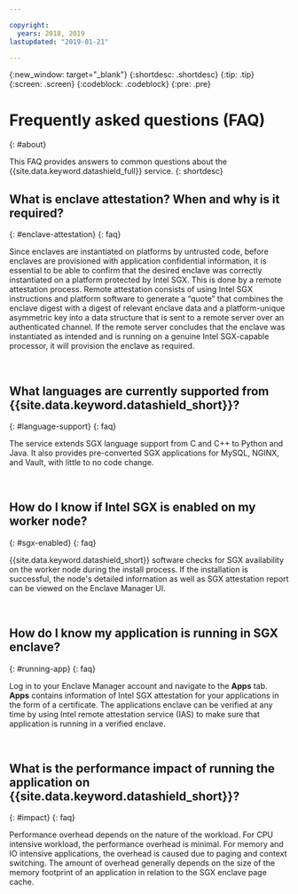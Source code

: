 ```yaml
---

copyright:
  years: 2018, 2019
lastupdated: "2019-01-21"

---
```


{:new_window: target="_blank"}
{:shortdesc: .shortdesc}
{:tip: .tip}
{:screen: .screen}
{:codeblock: .codeblock}
{:pre: .pre}

# Frequently asked questions (FAQ)
{: #about}

This FAQ provides answers to common questions about the {{site.data.keyword.datashield_full}} service.
{: shortdesc}


## What is enclave attestation? When and why is it required?
{: #enclave-attestation}
{: faq}

Since enclaves are instantiated on platforms by untrusted code, before enclaves are provisioned with application confidential information, it is essential to be able to confirm that the desired enclave was correctly instantiated on a platform protected by Intel SGX. This is done by a remote attestation process. Remote attestation consists of using Intel SGX instructions and platform software to generate a “quote” that combines the enclave digest with a digest of relevant enclave data and a platform-unique asymmetric key into a data structure that is sent to a remote server over an authenticated channel. If the remote server concludes that the enclave was instantiated as intended and is running on a genuine Intel SGX-capable processor, it will provision the enclave as required.

</br>

##	What languages are currently supported from {{site.data.keyword.datashield_short}}?
{: #language-support}
{: faq}

The service extends SGX language support from C and C++ to Python and Java. It also provides pre-converted SGX applications for MySQL, NGINX, and Vault, with little to no code change.

</br>

##	How do I know if Intel SGX is enabled on my worker node?
{: #sgx-enabled}
{: faq}

{{site.data.keyword.datashield_short}} software checks for SGX availability on the worker node during the install process. If the installation is successful, the node's detailed information as well as SGX attestation report can be viewed on the Enclave Manager UI.

</br>

##	How do I know my application is running in SGX enclave?
{: #running-app}
{: faq}

Log in to your Enclave Manager account and navigate to the **Apps** tab. **Apps** contains information of Intel SGX attestation for your applications in the form of a certificate. The applications enclave can be verified at any time by using Intel remote attestation service (IAS) to make sure that application is running in a verified enclave.

</br>

## What is the performance impact of running the application on {{site.data.keyword.datashield_short}}?
{: #impact}
{: faq}

Performance overhead depends on the nature of the workload. For CPU intensive workload, the performance overhead is minimal. For memory and IO intensive applications, the overhead is caused due to paging and context switching. The amount of overhead generally depends on the size of the memory footprint of an application in relation to the SGX enclave page cache.

</br>
